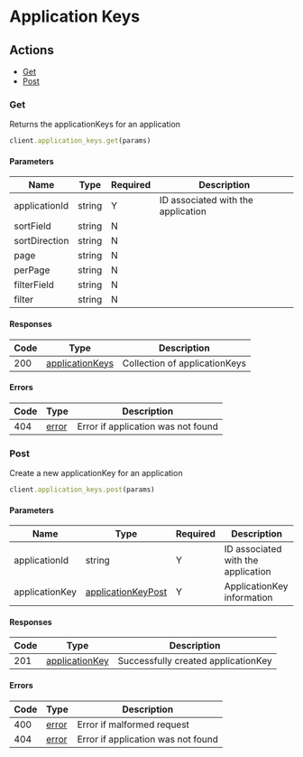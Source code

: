 # Application Keys

## Actions

*   [Get](#get)
*   [Post](#post)

### Get

Returns the applicationKeys for an application

```ruby
client.application_keys.get(params)
```

#### Parameters

| Name | Type | Required | Description |
| ---- | ---- | -------- | ----------- |
| applicationId | string | Y | ID associated with the application |
| sortField | string | N |  |
| sortDirection | string | N |  |
| page | string | N |  |
| perPage | string | N |  |
| filterField | string | N |  |
| filter | string | N |  |

#### Responses

| Code | Type | Description |
| ---- | ---- | ----------- |
| 200 | [applicationKeys](_schemas.md#applicationkeys) | Collection of applicationKeys |

#### Errors

| Code | Type | Description |
| ---- | ---- | ----------- |
| 404 | [error](_schemas.md#error) | Error if application was not found |

### Post

Create a new applicationKey for an application

```ruby
client.application_keys.post(params)
```

#### Parameters

| Name | Type | Required | Description |
| ---- | ---- | -------- | ----------- |
| applicationId | string | Y | ID associated with the application |
| applicationKey | [applicationKeyPost](_schemas.md#applicationkeypost) | Y | ApplicationKey information |

#### Responses

| Code | Type | Description |
| ---- | ---- | ----------- |
| 201 | [applicationKey](_schemas.md#applicationkey) | Successfully created applicationKey |

#### Errors

| Code | Type | Description |
| ---- | ---- | ----------- |
| 400 | [error](_schemas.md#error) | Error if malformed request |
| 404 | [error](_schemas.md#error) | Error if application was not found |
